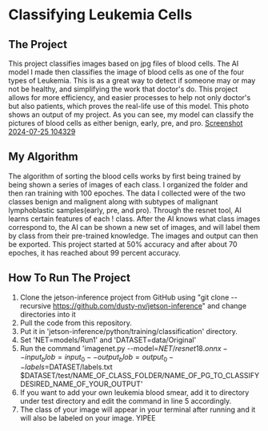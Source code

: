 # Classifying Leukemia Cells
## The Project
This project classifies images based on jpg files of blood cells. The AI model I made then classifies the image of blood cells as one of the four types of Leukemia. This is as a great way to detect if someone may or may not be healthy, and simplifying the work that doctor's do. This project allows for more efficiency, and easier processes to help not only doctor's but also patients, which proves the real-life use of this model.
This photo shows an output of my project. As you can see, my model can classify the pictures of blood cells as either benign, early, pre, and pro.
[Screenshot 2024-07-25 104329](https://github.com/user-attachments/assets/f7ac0138-e3f8-461e-9d01-8041bcf67727)
## My Algorithm
The algorithm of sorting the blood cells works by first being trained by being shown a series of images of each class. I organized the folder and then ran training with 100 epoches. The data I collected were of the two classes benign and malignent along with subtypes of malignant lymphoblastic samples(early, pre, and pro). Through the resnet tool, AI learns certain features of each !
class. After the AI knows what class images correspond to, the AI can be shown a new set of images, and will label them by class from their pre-trained knowledge. The images and output can then be exported. This project started at 50% accuracy and after about 70 epoches, it has reached about 99 percent accuracy.
## How To Run The Project 
1. Clone the jetson-inference project from GitHub using "git clone --recursive https://github.com/dusty-nv/jetson-inference" and change directories into it
2. Pull the code from this repository.
3. Put it in 'jetson-inference/python/training/classification' directory.
4. Set 'NET=models/Run1' and 'DATASET=data/Original'
5. Run the command 'imagenet.py --model=$NET/resnet18.onnx --input_blob=input_0 --output_blob=output_0 --labels=$DATASET/labels.txt $DATASET/test/NAME_OF_CLASS_FOLDER/NAME_OF_PG_TO_CLASSIFY DESIRED_NAME_OF_YOUR_OUTPUT'
6. If you want to add your own leukemia blood smear, add it to directory under test directory and edit the command in line 5 accordingly.
7. The class of your image will appear in your terminal after running and it will also be labeled on your image. YIPEE
